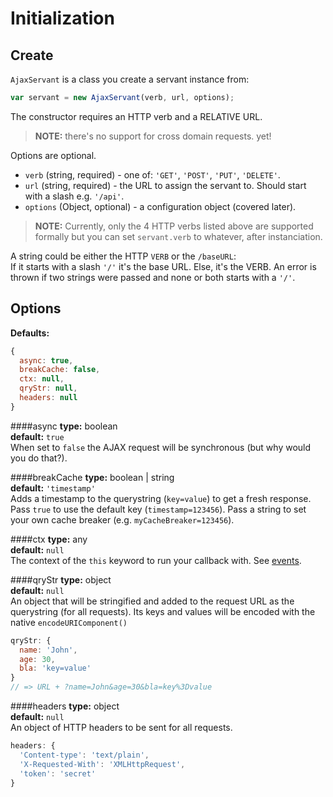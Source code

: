 Initialization
==============

Create
------
`AjaxServant` is a class you create a servant instance from:
```js
var servant = new AjaxServant(verb, url, options);
```

The constructor requires an HTTP verb and a RELATIVE URL. 

>**NOTE:** there's no support for cross domain requests. yet!

Options are optional.
* `verb` (string, required) - one of: `'GET'`, `'POST'`, `'PUT'`, `'DELETE'`.
* `url` (string, required) - the URL to assign the servant to. Should start with a slash e.g. `'/api'`.
* `options` (Object, optional) - a configuration object (covered later).  

>**NOTE:** Currently, only the 4 HTTP verbs listed above are supported formally but you can set `servant.verb` to whatever, after instanciation.

A string could be either the HTTP `VERB` or the `/baseURL`:  
If it starts with a slash `'/'` it's the base URL. Else, it's the VERB. An error is thrown if two strings were passed and none or both starts with a `'/'`.




Options
-------
**Defaults:**
```js
{
  async: true,
  breakCache: false,
  ctx: null,
  qryStr: null,
  headers: null
}
```

####async
**type:** boolean  
**default:** `true`  
When set to `false` the AJAX request will be synchronous (but why would you do that?).


####breakCache
**type:** boolean | string  
**default:** `'timestamp'`  
Adds a timestamp to the querystring (`key=value`) to get a fresh response. Pass `true` to use the default key (`timestamp=123456`). Pass a string to set your own cache breaker (e.g. `myCacheBreaker=123456`).


####ctx
**type:** any  
**default:** `null`  
The context of the `this` keyword to run your callback with. See [events](./events.md).


####qryStr
**type:** object  
**default:** `null`  
An object that will be stringified and added to the request URL as the querystring (for all requests). Its keys and values will be encoded with the native `encodeURIComponent()`

```js
qryStr: {
  name: 'John',
  age: 30,
  bla: 'key=value'
}
// => URL + ?name=John&age=30&bla=key%3Dvalue
```


####headers
**type:** object  
**default:** `null`  
An object of HTTP headers to be sent for all requests.
```js
headers: {
  'Content-type': 'text/plain',
  'X-Requested-With': 'XMLHttpRequest',
  'token': 'secret'
}
```
